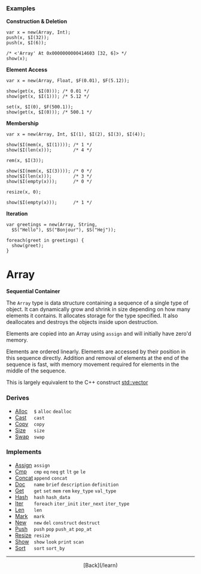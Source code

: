   <div class="row">
  <div class="col-xs-6 col-md-6">

### Examples

__Construction & Deletion__

    var x = new(Array, Int);
    push(x, $I(32));
    push(x, $I(6));
    
    /* <'Array' At 0x0000000000414603 [32, 6]> */
    show(x);
    

__Element Access__

    var x = new(Array, Float, $F(0.01), $F(5.12));
    
    show(get(x, $I(0))); /* 0.01 */
    show(get(x, $I(1))); /* 5.12 */
    
    set(x, $I(0), $F(500.1));
    show(get(x, $I(0))); /* 500.1 */
    

__Membership__

    var x = new(Array, Int, $I(1), $I(2), $I(3), $I(4));
    
    show($I(mem(x, $I(1)))); /* 1 */
    show($I(len(x)));        /* 4 */
    
    rem(x, $I(3));
    
    show($I(mem(x, $I(3)))); /* 0 */
    show($I(len(x)));        /* 3 */
    show($I(empty(x)));      /* 0 */
    
    resize(x, 0);
    
    show($I(empty(x)));      /* 1 */
    

__Iteration__

    var greetings = new(Array, String, 
      $S("Hello"), $S("Bonjour"), $S("Hej"));
    
    foreach(greet in greetings) {
      show(greet);
    }
    



  </div>
  <div class="col-xs-6 col-md-6">

# Array
__Sequential Container__

The `Array` type is data structure containing a sequence of a single type of object. It can dynamically grow and shrink in size depending on how many elements it contains. It allocates storage for the type specified. It also deallocates and destroys the objects inside upon destruction.

Elements are copied into an Array using `assign` and will initially have zero'd memory.

Elements are ordered linearly. Elements are accessed by their position in this sequence directly. Addition and removal of elements at the end of the sequence is fast, with memory movement required for elements in the middle of the sequence.

This is largely equivalent to the C++ construct [std::vector](http://www.cplusplus.com/reference/vector/vector/)

### Derives

* <span style="width:50px; float:left;">[Alloc](/learn/alloc)</span>`$` `alloc` `dealloc` 
* <span style="width:50px; float:left;">[Cast](/learn/cast)</span>`cast` 
* <span style="width:50px; float:left;">[Copy](/learn/copy)</span>`copy` 
* <span style="width:50px; float:left;">[Size](/learn/size)</span>`size` 
* <span style="width:50px; float:left;">[Swap](/learn/swap)</span>`swap` 
### Implements

* <span style="width:50px; float:left;">[Assign](/learn/assign)</span>`assign` 
* <span style="width:50px; float:left;">[Cmp](/learn/cmp)</span>`cmp` `eq` `neq` `gt` `lt` `ge` `le` 
* <span style="width:50px; float:left;">[Concat](/learn/concat)</span>`append` `concat` 
* <span style="width:50px; float:left;">[Doc](/learn/doc)</span>`name` `brief` `description` `definition` 
* <span style="width:50px; float:left;">[Get](/learn/get)</span>`get` `set` `mem` `rem` `key_type` `val_type` 
* <span style="width:50px; float:left;">[Hash](/learn/hash)</span>`hash` `hash_data` 
* <span style="width:50px; float:left;">[Iter](/learn/iter)</span>`foreach` `iter_init` `iter_next` `iter_type` 
* <span style="width:50px; float:left;">[Len](/learn/len)</span>`len` 
* <span style="width:50px; float:left;">[Mark](/learn/mark)</span>`mark` 
* <span style="width:50px; float:left;">[New](/learn/new)</span>`new` `del` `construct` `destruct` 
* <span style="width:50px; float:left;">[Push](/learn/push)</span>`push` `pop` `push_at` `pop_at` 
* <span style="width:50px; float:left;">[Resize](/learn/resize)</span>`resize` 
* <span style="width:50px; float:left;">[Show](/learn/show)</span>`show` `look` `print` `scan` 
* <span style="width:50px; float:left;">[Sort](/learn/sort)</span>`sort` `sort_by` 

* * *

  <p style="text-align:center;">
[Back](/learn)
  </p>

  </div>
  </div>
